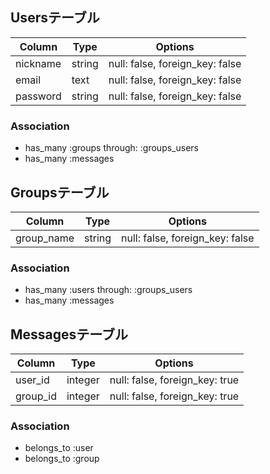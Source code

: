 ## Usersテーブル

|Column|Type|Options|
|------|----|-------|
|nickname|string|null: false, foreign_key: false|
|email|text|null: false, foreign_key: false|
|password|string|null: false, foreign_key: false|

### Association
- has_many :groups through: :groups_users
- has_many :messages

## Groupsテーブル

|Column|Type|Options|
|------|----|-------|
|group_name|string|null: false, foreign_key: false|

### Association
- has_many :users through: :groups_users
- has_many :messages

## Messagesテーブル

|Column|Type|Options|
|------|----|-------|
|user_id|integer|null: false, foreign_key: true|
|group_id|integer|null: false, foreign_key: true|

### Association
- belongs_to :user
- belongs_to :group
